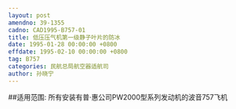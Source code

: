 ```yaml
---
layout: post
amendno: 39-1355
cadno: CAD1995-B757-01
title: 低压压气机第一级静子叶片的防冰
date: 1995-01-28 00:00:00 +0800
effdate: 1995-02-10 00:00:00 +0800
tag: B757
categories: 民航总局航空器适航司
author: 孙晓宁
---
```


##适用范围:
所有安装有普·惠公司PW2000型系列发动机的波音757飞机


